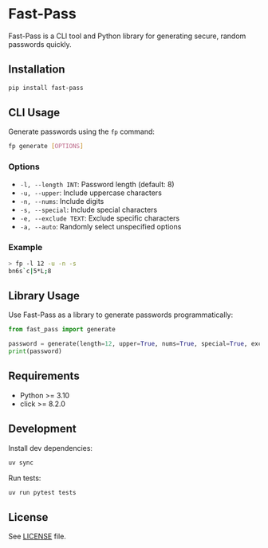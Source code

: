 # Fast-Pass

Fast-Pass is a CLI tool and Python library for generating secure, random passwords quickly.

## Installation

```bash
pip install fast-pass
```

## CLI Usage

Generate passwords using the `fp` command:

```bash
fp generate [OPTIONS]
```

### Options

- `-l, --length INT`: Password length (default: 8)
- `-u, --upper`: Include uppercase characters
- `-n, --nums`: Include digits
- `-s, --special`: Include special characters
- `-e, --exclude TEXT`: Exclude specific characters
- `-a, --auto`: Randomly select unspecified options

### Example

```bash
> fp -l 12 -u -n -s
bn6s`c|5*L;8
```

## Library Usage

Use Fast-Pass as a library to generate passwords programmatically:

```python
from fast_pass import generate

password = generate(length=12, upper=True, nums=True, special=True, exclude="abc")
print(password)
```

## Requirements

- Python >= 3.10
- click >= 8.2.0

## Development

Install dev dependencies:

```bash
uv sync
```

Run tests:

```bash
uv run pytest tests
```

## License

See [LICENSE](LICENSE) file.
